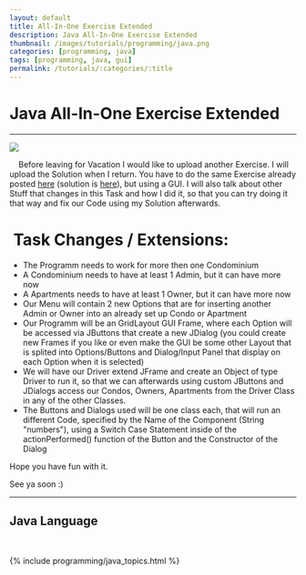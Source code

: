 ```yaml
---
layout: default
title: All-In-One Exercise Extended
description: Java All-In-One Exercise Extended
thumbnail: /images/tutorials/programming/java.png
categories: [programming, java]
tags: [programming, java, gui]
permalink: /tutorials/:categories/:title
---
```


# Java All-In-One Exercise Extended

* * *


![](http://d3gnp09177mxuh.cloudfront.net/tech-page-images/java.png)


    Before leaving for Vacation I would like to upload another Exercise. I will upload the Solution when I return. You have to do the same Exercise already posted [here](https://steemit.com/programming/@drifter1/programming-java-all-in-one-exercise) (solution is [here](https://steemit.com/programming/@drifter1/programming-java-all-in-one-exercise-solution)), but using a GUI. I will also talk about other Stuff that changes in this Task and how I did it, so that you can try doing it that way and fix our Code using my Solution afterwards.


#  Task Changes / Extensions:


* The Programm needs to work for more then one Condominium
* A Condominium needs to have at least 1 Admin, but it can have more now
* A Apartments needs to have at least 1 Owner, but it can have more now
* Our Menu will contain 2 new Options that are for inserting another Admin or Owner into an already set up Condo or Apartment
* Our Programm will be an GridLayout GUI Frame, where each Option will be accessed via JButtons that create a new JDialog (you could create new Frames if you like or even make the GUI be some other Layout that is splited into Options/Buttons and Dialog/Input Panel that display on each Option when it is selected)
* We will have our Driver extend JFrame and create an Object of type Driver to run it, so that we can afterwards using custom JButtons and JDialogs access our Condos, Owners, Apartments from the Driver Class in any of the other Classes.
* The Buttons and Dialogs used will be one class each, that will run an different Code, specified by the Name of the Component (String "numbers"), using a Switch Case Statement inside of the actionPerformed() function of the Button and the Constructor of the Dialog


  



Hope you have fun with it.


See ya soon :)


* * *

## Java Language

<br>

{% include programming/java_topics.html %}
  